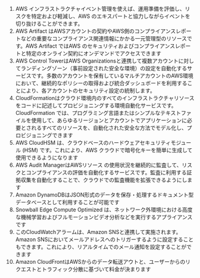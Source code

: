 1. AWS インフラストラクチャイベント管理を使えば、運用準備を評価し、リスクを特定および軽減し、AWS のエキスパートと協力しながらイベントを切り抜けることができます。
2. AWS Artifact はAWSアカウントの契約やAWS側のコンプライアンスレポートなどの重要なコンプライアンス関連情報にかかる一元管理型のリソースです。AWS Artifact ではAWS のセキュリティおよびコンプライアンスレポートと特定のオンライン契約にオンデマンドでアクセスできます
3. AWS Control TowerはAWS Organizationsと連携して複数アカウントに対してランディングゾーン（事前設定された安全な環境）の設定を自動化するサービスです。多数のアカウントを保有しているマルチアカウントのAWS環境において、継続的なポリシーの取得および統合ダッシュボードを利用することにより、各アカウントのセキュリティ設定の統制します。
4. CloudFormationはクラウド環境内のすべてのインフラストラクチャリソースをコードに記述してプロビジョニングする環境自動化サービスです。CloudFormation では、プログラミング言語またはシンプルなテキストファイルを使用して、あらゆるリージョンとアカウントでアプリケーションに必要とされるすべてのリソースを、自動化された安全な方法でモデル化し、プロビジョニングできます
5. AWS CloudHSM は、クラウドベースのハードウェアセキュリティモジュール (HSM) です。これにより、AWS クラウドで暗号化キーを簡単に生成して使用できるようになります
6. AWS Audit ManagerはAWSリソース の使用状況を継続的に監査して、リスクとコンプライアンスの評価を自動化するサービスです。監査に利用する証拠収集を自動化することで、クラウドでの監査機能を拡張できるようにします
7. Amazon DynamoDBはJSON形式のデータを保存・処理するドキュメント型データベースとして利用することが可能です
8. Snowball Edge Compute Optimized は、ネットワーク外環境における高度な機械学習およびフルモーションビデオ分析などを実行するアプライアンスです
9. このCloudWatchアラームは、Amazon SNSと連携して実施されます。Amazon SNSにおいてメールアドレスへのトリガーするように設定することもできます。これにより、リアルタイムでのメール通知を設定することができます
10. Amazon CloudFrontはAWSからのデータ転送アウトと、ユーザーからのリクエストとトラフィック分散に基づいて料金が決まります
